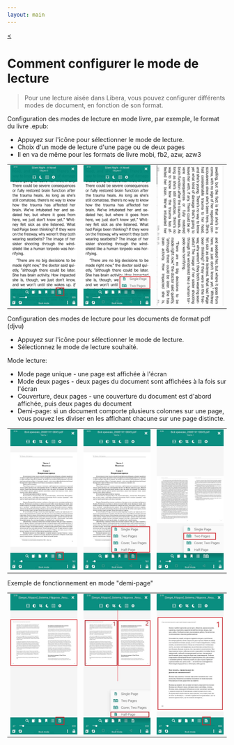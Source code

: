 ```yaml
---
layout: main
---
```

[<](/wiki/faq/fr)

# Comment configurer le mode de lecture

> Pour une lecture aisée dans Libera, vous pouvez configurer différents modes de document, en fonction de son format.

Configuration des modes de lecture en mode livre, par exemple, le format du livre .epub:

* Appuyez sur l'icône pour sélectionner le mode de lecture.
* Choix d'un mode de lecture d'une page ou de deux pages
* Il en va de même pour les formats de livre mobi, fb2, azw, azw3

||||
|-|-|-|
|![](1.jpg)|![](2.jpg)|![](3.jpg)|

Configuration des modes de lecture pour les documents de format pdf (djvu)
* Appuyez sur l'icône pour sélectionner le mode de lecture.
* Sélectionnez le mode de lecture souhaité.

Mode lecture:

* Mode page unique - une page est affichée à l'écran
* Mode deux pages - deux pages du document sont affichées à la fois sur l'écran
* Couverture, deux pages - une couverture du document est d'abord affichée, puis deux pages du document
* Demi-page: si un document comporte plusieurs colonnes sur une page, vous pouvez les diviser en les affichant chacune sur une page distincte.

||||
|-|-|-|
|![](4.jpg)|![](5.jpg)|![](6.jpg)|

Exemple de fonctionnement en mode &quot;demi-page&quot;

||||
|-|-|-|
|![](7.jpg)|![](8.jpg)|![](9.jpg)|
